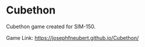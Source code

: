 # Cubethon
Cubethon game created for SIM-150.

Game Link: https://josephfneubert.github.io/Cubethon/
